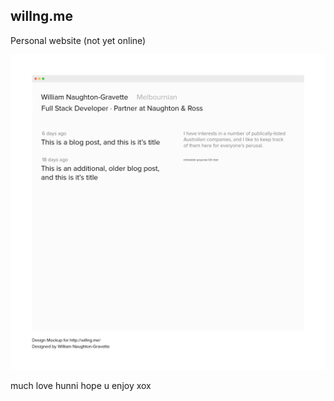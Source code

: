 ## willng.me

Personal website (not yet online)

![willng.me v2 mockup](https://raw.githubusercontent.com/wngravette/willng.me/master/designs/mock1.jpg)

much love hunni hope u enjoy xox
